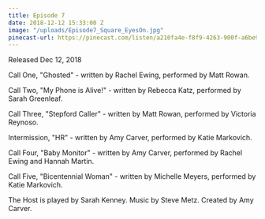 ```yaml
---
title: Episode 7
date: 2018-12-12 15:33:00 Z
image: "/uploads/Episode7_Square_EyesOn.jpg"
pinecast-url: https://pinecast.com/listen/a210fa4e-f8f9-4263-900f-a6be959bc645.mp3
---
```


Released Dec 12, 2018

Call One, "Ghosted" - written by Rachel Ewing, performed by Matt Rowan.

Call Two, "My Phone is Alive!" - written by Rebecca Katz, performed by Sarah Greenleaf.

Call Three, "Stepford Caller" - written by Matt Rowan, performed by Victoria Reynoso.

Intermission, "HR" - written by Amy Carver, performed by Katie Markovich.

Call Four, "Baby Monitor" - written by Amy Carver, performed by Rachel Ewing and Hannah Martin. 

Call Five, "Bicentennial Woman" - written by Michelle Meyers, performed by Katie Markovich.

The Host is played by Sarah Kenney. Music by Steve Metz. Created by Amy Carver.
